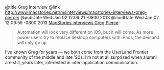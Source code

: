 @title Greg Interview
@link http://www.macstories.net/msinterviews/macstories-interviews-greg-pierce/
@pubDate Wed Jan 02 12:09:21 -0800 2013
@modDate Wed Jan 02 12:09:59 -0800 2013
<a href="http://www.macstories.net/msinterviews/macstories-interviews-greg-pierce/">MacStories interviews Greg Pierce</a>:

>Automation will look very different on iOS, but it will come. As more power users try to replace desktop computers with iPads, the demand will only go up.

I’ve known Greg for years — we both come from the UserLand Frontier community of the middle and late ’90s. I’m not at all surprised when alumni are still, years later, interested in inter-application communication.
